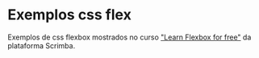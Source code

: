# Exemplos css flex
Exemplos de css flexbox mostrados no curso ["Learn Flexbox for free"](https://scrimba.com/course/gflexbox) da plataforma Scrimba.
